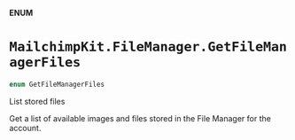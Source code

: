 **ENUM**

# `MailchimpKit.FileManager.GetFileManagerFiles`

```swift
enum GetFileManagerFiles
```

List stored files

Get a list of available images and files stored in the File Manager for the account.
